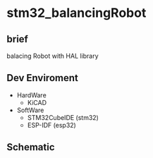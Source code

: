 # stm32_balancingRobot

## brief
balacing Robot with HAL library

## Dev Enviroment
- HardWare
  - KiCAD
- SoftWare
  - STM32CubeIDE (stm32)
  - ESP-IDF (esp32)

 
## Schematic

